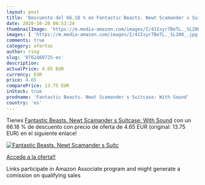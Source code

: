 ```yaml
---
layout: post
title: 'Descuento del 66.18 % en Fantastic Beasts. Newt Scamander s Suitc'
date: 2020-10-20 06:53:24
thumbnailImage: 'https://m.media-amazon.com/images/I/41Isyr7BeTL._SL200_.jpg'
images: [ 'https://m.media-amazon.com/images/I/41Isyr7BeTL._SL200_.jpg' ]
comments: true
category: ofertas
author: ring
slug: '0762460725-es'
description:
actualPrice: 4.65 EUR
currency: EUR
price: 4.65
comparePrice: 13.75 EUR
inStock: true
prodname: 'Fantastic Beasts. Newt Scamander s Suitcase: With Sound'
country: 'es'
---
```


Tienes [Fantastic Beasts. Newt Scamander s Suitcase: With Sound](https://www.amazon.es/dp/0762460725/?tag=tolees-21) con un 66.18 % de descuento con precio de oferta de 4.65 EUR (original: 13.75 EUR) en el siguiente enlace!

[![Fantastic Beasts. Newt Scamander s Suitc](https://m.media-amazon.com/images/I/41Isyr7BeTL._SL200_.jpg)](https://www.amazon.es/dp/0762460725/?tag=tolees-21)

[Accede a la oferta!!](https://www.amazon.es/dp/0762460725/?tag=tolees-21)

Links participate in Amazon Associate program and might generate a comission on qualifying sales


